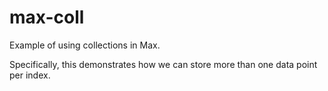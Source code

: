 # max-coll
Example of using collections in Max.

Specifically, this demonstrates how we can store more than one data point per index. 
